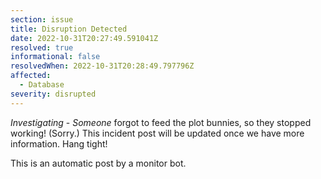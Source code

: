 ```yaml
---
section: issue
title: Disruption Detected
date: 2022-10-31T20:27:49.591041Z
resolved: true
informational: false
resolvedWhen: 2022-10-31T20:28:49.797796Z
affected:
  - Database
severity: disrupted
---
```

*Investigating* - _Someone_ forgot to feed the plot bunnies, so they stopped working! (Sorry.) This incident post will be updated once we have more information. Hang tight!

This is an automatic post by a monitor bot.
        